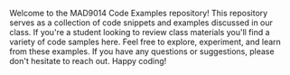 

Welcome to the MAD9014 Code Examples repository! This repository serves as a collection of code snippets and examples discussed in our class. If you're a student looking to review class materials you'll find a variety of code samples here. Feel free to explore, experiment, and learn from these examples. If you have any questions or suggestions, please don't hesitate to reach out. Happy coding!